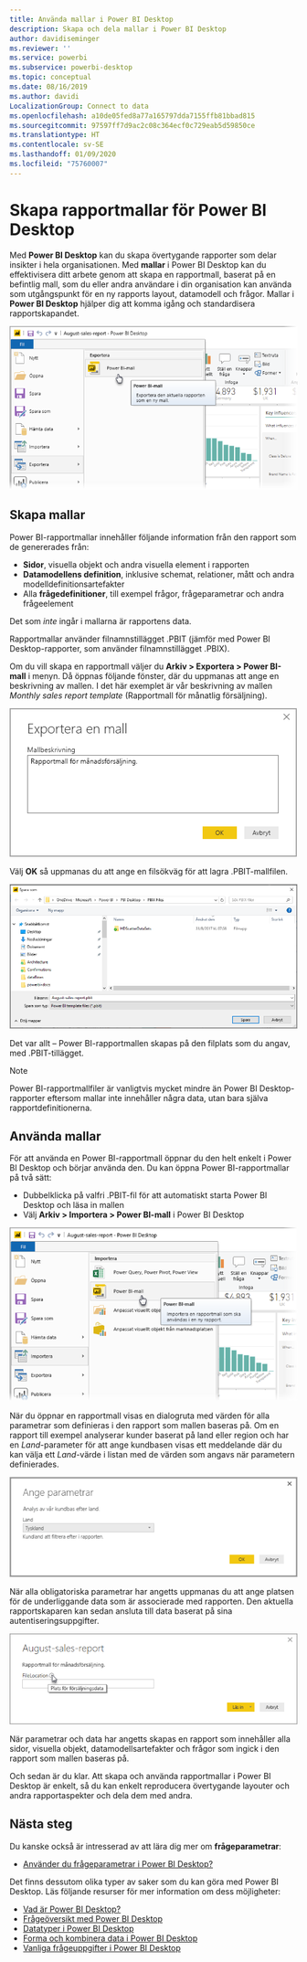 ```yaml
---
title: Använda mallar i Power BI Desktop
description: Skapa och dela mallar i Power BI Desktop
author: davidiseminger
ms.reviewer: ''
ms.service: powerbi
ms.subservice: powerbi-desktop
ms.topic: conceptual
ms.date: 08/16/2019
ms.author: davidi
LocalizationGroup: Connect to data
ms.openlocfilehash: a10de05fed8a77a165797dda7155ffb81bbad815
ms.sourcegitcommit: 97597ff7d9ac2c08c364ecf0c729eab5d59850ce
ms.translationtype: HT
ms.contentlocale: sv-SE
ms.lasthandoff: 01/09/2020
ms.locfileid: "75760007"
---
```

# <a name="create-report-templates-for-power-bi-desktop"></a>Skapa rapportmallar för Power BI Desktop

Med **Power BI Desktop** kan du skapa övertygande rapporter som delar insikter i hela organisationen. Med **mallar** i Power BI Desktop kan du effektivisera ditt arbete genom att skapa en rapportmall, baserat på en befintlig mall, som du eller andra användare i din organisation kan använda som utgångspunkt för en ny rapports layout, datamodell och frågor. Mallar i **Power BI Desktop** hjälper dig att komma igång och standardisera rapportskapandet.

![Exportera rapport som en mall](media/desktop-templates/desktop-templates-01.png)

## <a name="creating-templates"></a>Skapa mallar

Power BI-rapportmallar innehåller följande information från den rapport som de genererades från:

* **Sidor**, visuella objekt och andra visuella element i rapporten
* **Datamodellens definition**, inklusive schemat, relationer, mått och andra modelldefinitionsartefakter
* Alla **frågedefinitioner**, till exempel frågor, frågeparametrar och andra frågeelement

Det som *inte* ingår i mallarna är rapportens data. 

Rapportmallar använder filnamnstillägget .PBIT (jämför med Power BI Desktop-rapporter, som använder filnamnstillägget .PBIX). 

Om du vill skapa en rapportmall väljer du **Arkiv > Exportera > Power BI-mall** i menyn. Då öppnas följande fönster, där du uppmanas att ange en beskrivning av mallen. I det här exemplet är vår beskrivning av mallen *Monthly sales report template* (Rapportmall för månatlig försäljning).

![Beskrivning av dialogrutan Exportera mall](media/desktop-templates/desktop-templates-02.png)

Välj **OK** så uppmanas du att ange en filsökväg för att lagra .PBIT-mallfilen.

![Mallens plats](media/desktop-templates/desktop-templates-03.png)

Det var allt – Power BI-rapportmallen skapas på den filplats som du angav, med .PBIT-tillägget.

> [!NOTE]
> Power BI-rapportmallfiler är vanligtvis mycket mindre än Power BI Desktop-rapporter eftersom mallar inte innehåller några data, utan bara själva rapportdefinitionerna. 

## <a name="using-templates"></a>Använda mallar

För att använda en Power BI-rapportmall öppnar du den helt enkelt i Power BI Desktop och börjar använda den. Du kan öppna Power BI-rapportmallar på två sätt:

* Dubbelklicka på valfri .PBIT-fil för att automatiskt starta Power BI Desktop och läsa in mallen
* Välj **Arkiv > Importera > Power BI-mall** i Power BI Desktop

![Importera en mall](media/desktop-templates/desktop-templates-04.png)

När du öppnar en rapportmall visas en dialogruta med värden för alla parametrar som definieras i den rapport som mallen baseras på. Om en rapport till exempel analyserar kunder baserat på land eller region och har en *Land*-parameter för att ange kundbasen visas ett meddelande där du kan välja ett *Land*-värde i listan med de värden som angavs när parametern definierades. 

![Ange parametrar för en mall](media/desktop-templates/desktop-templates-05a.png)

När alla obligatoriska parametrar har angetts uppmanas du att ange platsen för de underliggande data som är associerade med rapporten. Den aktuella rapportskaparen kan sedan ansluta till data baserat på sina autentiseringsuppgifter.

![Ange dataplats för en mall](media/desktop-templates/desktop-templates-05.png)

När parametrar och data har angetts skapas en rapport som innehåller alla sidor, visuella objekt, datamodellsartefakter och frågor som ingick i den rapport som mallen baseras på. 

Och sedan är du klar. Att skapa och använda rapportmallar i Power BI Desktop är enkelt, så du kan enkelt reproducera övertygande layouter och andra rapportaspekter och dela dem med andra.

## <a name="next-steps"></a>Nästa steg
Du kanske också är intresserad av att lära dig mer om **frågeparametrar**:
* [Använder du frågeparametrar i Power BI Desktop?](https://docs.microsoft.com/power-query/power-query-query-parameters)

Det finns dessutom olika typer av saker som du kan göra med Power BI Desktop. Läs följande resurser för mer information om dess möjligheter:

* [Vad är Power BI Desktop?](desktop-what-is-desktop.md)
* [Frågeöversikt med Power BI Desktop](desktop-query-overview.md)
* [Datatyper i Power BI Desktop](desktop-data-types.md)
* [Forma och kombinera data i Power BI Desktop](desktop-shape-and-combine-data.md)
* [Vanliga frågeuppgifter i Power BI Desktop](desktop-common-query-tasks.md)    
